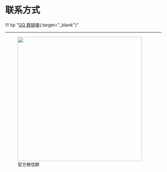 # 联系方式

!!! tip "[QQ 群链接](https://qm.qq.com/cgi-bin/qm/qr?k=om7dOmqflNsfzegPBODIxooO_dMDGiD1&jump_from=webapi){:target="_blank"}"

---

<figure>
  <img src="../../img/weixin-group.jpg" width="400" />
  <figcaption>官方微信群</figcaption>
</figure>
